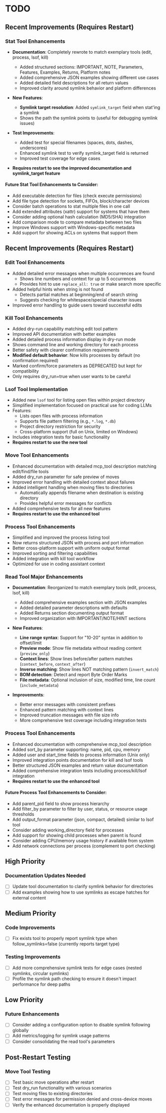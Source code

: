 # TODO

## Recent Improvements (Requires Restart)

### Stat Tool Enhancements

- **Documentation**: Completely rewrote to match exemplary tools (edit, process, lsof, kill)
  - Added structured sections: IMPORTANT, NOTE, Parameters, Features, Examples, Returns, Platform notes
  - Added comprehensive JSON examples showing different use cases
  - Added detailed field descriptions for all return values
  - Improved clarity around symlink behavior and platform differences

- **New Features**:
  - **Symlink target resolution**: Added `symlink_target` field when stat'ing a symlink
  - Shows the path the symlink points to (useful for debugging symlink issues)

- **Test Improvements**:
  - Added test for special filenames (spaces, dots, dashes, underscores)
  - Enhanced symlink test to verify symlink_target field is returned
  - Improved test coverage for edge cases

- **Requires restart to see the improved documentation and symlink_target feature**

#### Future Stat Tool Enhancements to Consider:
- Add executable detection for files (check execute permissions)
- Add file type detection for sockets, FIFOs, block/character devices
- Consider batch operations to stat multiple files in one call
- Add extended attributes (xattr) support for systems that have them
- Consider adding optional hash calculation (MD5/SHA) integration
- Add comparison mode to compare metadata between two files
- Improve Windows support with Windows-specific metadata
- Add support for showing ACLs on systems that support them

## Recent Improvements (Requires Restart)

### Edit Tool Enhancements

- Added detailed error messages when multiple occurrences are found
  - Shows line numbers and context for up to 5 occurrences
  - Provides hint to use `replace_all: true` or make search more specific
- Added helpful hints when string is not found
  - Detects partial matches at beginning/end of search string
  - Suggests checking for whitespace/special character issues
- Improved error handling to guide users toward successful edits

### Kill Tool Enhancements

- Added dry-run capability matching edit tool pattern
- Improved API documentation with better examples
- Added detailed process information display in dry-run mode
- Shows command line and working directory for each process
- Better safety with clearer confirmation requirements
- **Modified default behavior**: Now kills processes by default (no confirmation required)
- Marked confirm/force parameters as DEPRECATED but kept for compatibility
- Only requires dry_run=true when user wants to be careful

### Lsof Tool Implementation

- Added new `lsof` tool for listing open files within project directory
- Simplified implementation focused on practical use for coding LLMs
- Features:
  - Lists open files with process information
  - Supports file pattern filtering (e.g., `*.log`, `*.db`)
  - Project directory restriction for security
  - Cross-platform support (full on Unix, limited on Windows)
- Includes integration tests for basic functionality
- **Requires restart to use the new tool**

### Move Tool Enhancements

- Enhanced documentation with detailed mcp_tool description matching edit/find/file tools
- Added dry_run parameter for safe preview of moves
- Improved error handling with detailed context about failures
- Added intelligent handling when moving files to directories
  - Automatically appends filename when destination is existing directory
  - Provides helpful error messages for conflicts
- Added comprehensive tests for all new features
- **Requires restart to use the enhanced tool**

### Process Tool Enhancements

- Simplified and improved the process listing tool
- Now returns structured JSON with process and port information
- Better cross-platform support with uniform output format
- Improved sorting and filtering capabilities
- Added integration with kill tool workflow
- Optimized for use in coding assistant context

### Read Tool Major Enhancements

- **Documentation**: Reorganized to match exemplary tools (edit, process, lsof, kill)
  - Added comprehensive examples section with JSON examples
  - Added detailed parameter descriptions with defaults
  - Added Returns section documenting output format
  - Improved organization with IMPORTANT/NOTE/HINT sections

- **New Features**:
  - **Line range syntax**: Support for "10-20" syntax in addition to offset/limit
  - **Preview mode**: Show file metadata without reading content (`preview_only`)
  - **Context lines**: Show lines before/after pattern matches (`context_before`, `context_after`)
  - **Inverse matching**: Show lines NOT matching pattern (`invert_match`)
  - **BOM detection**: Detect and report Byte Order Marks
  - **File metadata**: Optional inclusion of size, modified time, line count (`include_metadata`)

- **Improvements**:
  - Better error messages with consistent prefixes
  - Enhanced pattern matching with context lines
  - Improved truncation messages with file size info
  - More comprehensive test coverage including integration tests

### Process Tool Enhancements

- Enhanced documentation with comprehensive mcp_tool description
- Added sort_by parameter supporting: name, pid, cpu, memory
- Added user and start_time fields to process information (Unix only)
- Improved integration points documentation for kill and lsof tools
- Better structured JSON examples and return value documentation
- Added comprehensive integration tests including process/kill/lsof integration
- **Requires restart to use the enhanced tool**

#### Future Process Tool Enhancements to Consider:
- Add parent_pid field to show process hierarchy
- Add filter_by parameter to filter by user, status, or resource usage thresholds
- Add output_format parameter (json, compact, detailed) similar to lsof tool
- Consider adding working_directory field for processes
- Add support for showing child processes when parent is found
- Consider adding CPU/memory usage history if available from system
- Add network connections per process (complement to port checking)

## High Priority

### Documentation Updates Needed

- [ ] Update tool documentation to clarify symlink behavior for directories
- [ ] Add examples showing how to use symlinks as escape hatches for external content

## Medium Priority

### Code Improvements

- [ ] Fix exists tool to properly report symlink type when follow_symlinks=false (currently reports target type)

### Testing Improvements

- [ ] Add more comprehensive symlink tests for edge cases (nested symlinks, circular symlinks)
- [ ] Profile the symlink path checking to ensure it doesn't impact performance for deep paths

## Low Priority

### Future Enhancements

- [ ] Consider adding a configuration option to disable symlink following globally
- [ ] Add metrics/logging for symlink usage patterns
- [ ] Consider consolidating the read tool's parameters

## Post-Restart Testing

### Move Tool Testing
- [ ] Test basic move operations after restart
- [ ] Test dry_run functionality with various scenarios
- [ ] Test moving files to existing directories
- [ ] Test error messages for permission denied and cross-device moves
- [ ] Verify the enhanced documentation is properly displayed
